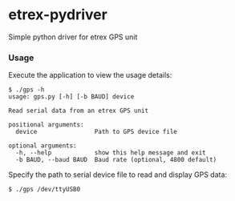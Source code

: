 # etrex-pydriver
Simple python driver for etrex GPS unit

### Usage
Execute the application to view the usage details:
```
$ ./gps -h
usage: gps.py [-h] [-b BAUD] device

Read serial data from an etrex GPS unit

positional arguments:
  device                Path to GPS device file

optional arguments:
  -h, --help            show this help message and exit
  -b BAUD, --baud BAUD  Baud rate (optional, 4800 default)

```

Specify the path to serial device file to read and display GPS data:
```
$ ./gps /dev/ttyUSB0
```
